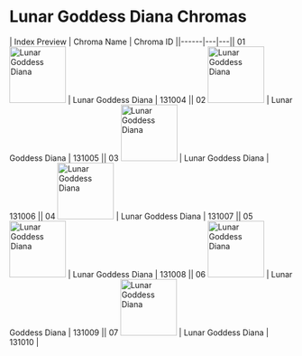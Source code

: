# Lunar Goddess Diana Chromas

| Index  Preview | Chroma Name | Chroma ID ||------|---|---|| 01  <img src='https://raw.communitydragon.org/latest/plugins/rcp-be-lol-game-data/global/default/v1/champion-chroma-images/131/131004.png' alt='Lunar Goddess Diana' width='100'> | Lunar Goddess Diana | 131004 || 02  <img src='https://raw.communitydragon.org/latest/plugins/rcp-be-lol-game-data/global/default/v1/champion-chroma-images/131/131005.png' alt='Lunar Goddess Diana' width='100'> | Lunar Goddess Diana | 131005 || 03  <img src='https://raw.communitydragon.org/latest/plugins/rcp-be-lol-game-data/global/default/v1/champion-chroma-images/131/131006.png' alt='Lunar Goddess Diana' width='100'> | Lunar Goddess Diana | 131006 || 04  <img src='https://raw.communitydragon.org/latest/plugins/rcp-be-lol-game-data/global/default/v1/champion-chroma-images/131/131007.png' alt='Lunar Goddess Diana' width='100'> | Lunar Goddess Diana | 131007 || 05  <img src='https://raw.communitydragon.org/latest/plugins/rcp-be-lol-game-data/global/default/v1/champion-chroma-images/131/131008.png' alt='Lunar Goddess Diana' width='100'> | Lunar Goddess Diana | 131008 || 06  <img src='https://raw.communitydragon.org/latest/plugins/rcp-be-lol-game-data/global/default/v1/champion-chroma-images/131/131009.png' alt='Lunar Goddess Diana' width='100'> | Lunar Goddess Diana | 131009 || 07  <img src='https://raw.communitydragon.org/latest/plugins/rcp-be-lol-game-data/global/default/v1/champion-chroma-images/131/131010.png' alt='Lunar Goddess Diana' width='100'> | Lunar Goddess Diana | 131010 |